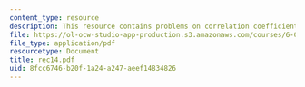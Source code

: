 ```yaml
---
content_type: resource
description: This resource contains problems on correlation coefficient.
file: https://ol-ocw-studio-app-production.s3.amazonaws.com/courses/6-041-probabilistic-systems-analysis-and-applied-probability-spring-2006/8fcc6746b20f1a24a247aeef14834826_rec14.pdf
file_type: application/pdf
resourcetype: Document
title: rec14.pdf
uid: 8fcc6746-b20f-1a24-a247-aeef14834826
---
```

